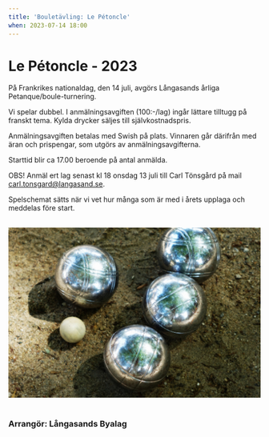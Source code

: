 ```yaml
---
title: 'Bouletävling: Le Pétoncle'
when: 2023-07-14 18:00
---
```

<h1 class="aligncenter">Le Pétoncle - 2023</h1>

På Frankrikes nationaldag, den 14 juli, avgörs Långasands årliga Petanque/boule-turnering.

Vi spelar dubbel. I anmälningsavgiften (100:-/lag) ingår lättare tilltugg på franskt tema.
Kylda drycker säljes till självkostnadspris.

Anmälningsavgiften betalas med Swish på plats. Vinnaren går därifrån med äran och prispengar, som utgörs av anmälningsavgifterna.

Starttid blir ca 17.00 beroende på antal anmälda. 

OBS! Anmäl ert lag senast kl 18 onsdag 13 juli till Carl Tönsgård på mail <a href="mailto:carl.tonsgard@langasand.se?Subject=Anmälan%20boule" target="_top">carl.tonsgard@langasand.se</a>.

Spelschemat sätts när vi vet hur många som är med i årets upplaga och meddelas före start.

<br>

<div class="center">
    <img width="800" src="/assets/images/boule-1024x689.png" />
</div>

<br>

### Arrangör: Långasands Byalag
